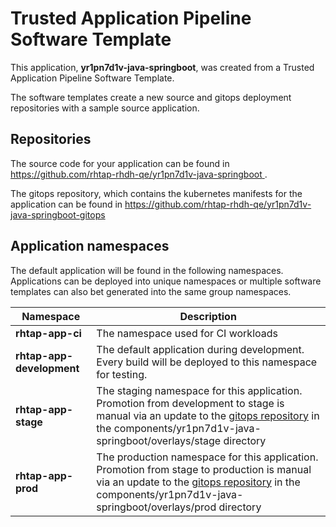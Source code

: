 # Trusted Application Pipeline Software Template

This application, **yr1pn7d1v-java-springboot**, was created from a Trusted Application Pipeline Software Template.

The software templates create a new source and gitops deployment repositories with a sample source application. 

## Repositories

The source code for your application can be found in [https://github.com/rhtap-rhdh-qe/yr1pn7d1v-java-springboot ](https://github.com/rhtap-rhdh-qe/yr1pn7d1v-java-springboot ).
 
The gitops repository, which contains the kubernetes manifests for the application can be found in 
[https://github.com/rhtap-rhdh-qe/yr1pn7d1v-java-springboot-gitops ](https://github.com/rhtap-rhdh-qe/yr1pn7d1v-java-springboot-gitops ) 

## Application namespaces 

The default application will be found in the following namespaces. Applications can be deployed into unique namespaces or multiple software templates can also bet generated into the same group namespaces.  

|  Namespace   |  Description   |  
| -------- | -------- |
| **rhtap-app-ci** | The namespace used for CI workloads |
| **rhtap-app-development** | The default application during development. Every build will be deployed to this namespace for testing. |
| **rhtap-app-stage** | The staging namespace for this application. Promotion from development to stage is manual via an update to the [gitops repository](https://github.com/rhtap-rhdh-qe/yr1pn7d1v-java-springboot-gitops ) in the components/yr1pn7d1v-java-springboot/overlays/stage directory |
| **rhtap-app-prod** | The production namespace for this application. Promotion from stage to production is manual via an update to the [gitops repository](https://github.com/rhtap-rhdh-qe/yr1pn7d1v-java-springboot-gitops ) in the components/yr1pn7d1v-java-springboot/overlays/prod directory |